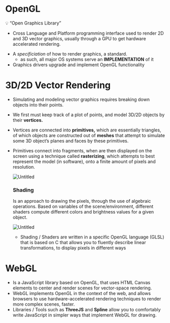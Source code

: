 # OpenGL

<aside>
💡 “Open Graphics Library”

- Cross Language and Platform programming interface used to render 2D and 3D vector graphics, usually through a GPU to get hardware accelerated rendering.
</aside>

- A *specificiation* of how to render graphics, a standard.
    - as such, all major OS systems serve an **IMPLEMENTATION** of it
- Graphics drivers upgrade and implement OpenGL functionality

# 3D/2D Vector Rendering

- Simulating and modeling vector graphics requires breaking down objects into their points.
- We first must keep track of a plot of points, and model 3D/2D objects by their **vertices.**
- Vertices are connected into **primitives,** which are essentially triangles, of which objects are constructed out of **meshes** that attempt to simulate some 3D object’s planes and faces by these primitives.
- Primitives connect into fragments, when are then displayed on the screen using a technique called **rasterizing**, which attempts to best represent the model (in software), onto a finite amount of pixels and resolution.
    
    ![Untitled](Web%20Graphics%202D%20&%203D%2082068ea2ab524d56b472cecf53c60d3a/Untitled.png)
    
    ### Shading
    
    Is an approach to drawing the pixels, through the use of algebraic operations. Based on variables of the scene/environment, different shaders compute different colors and brightness values for a given object.
    
    ![Untitled](Web%20Graphics%202D%20&%203D%2082068ea2ab524d56b472cecf53c60d3a/Untitled%201.png)
    
    - Shading / Shaders are written in a specific OpenGL language (GLSL) that is based on C that allows you to fluently describe linear transformations, to display pixels in different ways

# WebGL

- Is a JavaScript library based on OpenGL, that uses HTML Canvas elements to center and render scenes for vector-space rendering.
- WebGL implements OpenGL in the context of the web, and allows browsers to use hardware-accelerated rendering techniques to render more complex scenes, faster.
- Libraries / Tools such as **ThreeJS** and **Spline** allow you to comfortably write JavaScript in simpler ways that implement WebGL for drawing.